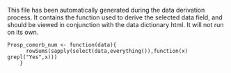 This file has been automatically generated during the data derivation process.
It contains the function used to derive the selected data field, and should be viewed in conjunction with the data dictionary html.
It will not run on its own.


```
Prosp_comorb_num <- function(data){
      rowSums(sapply(select(data,everything()),function(x) grepl("Yes",x)))
    }
```


